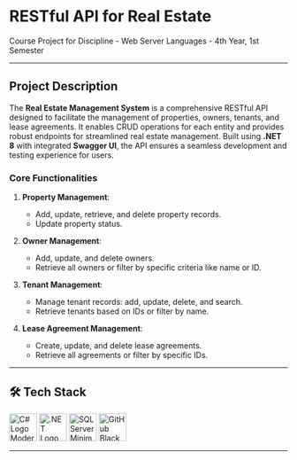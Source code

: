# **RESTful API for Real Estate**
Course Project for Discipline - Web Server Languages - 4th Year, 1st Semester

---


## **Project Description**

The **Real Estate Management System** is a comprehensive RESTful API designed to facilitate the management of properties, owners, tenants, and lease agreements. It enables CRUD operations for each entity and provides robust endpoints for streamlined real estate management. Built using **.NET 8** with integrated **Swagger UI**, the API ensures a seamless development and testing experience for users.

### **Core Functionalities**
1. **Property Management**:
   - Add, update, retrieve, and delete property records.
   - Update property status.

2. **Owner Management**:
   - Add, update, and delete owners.
   - Retrieve all owners or filter by specific criteria like name or ID.

3. **Tenant Management**:
   - Manage tenant records: add, update, delete, and search.
   - Retrieve tenants based on IDs or filter by name.

4. **Lease Agreement Management**:
   - Create, update, and delete lease agreements.
   - Retrieve all agreements or filter by specific IDs.

---

## 🛠️ **Tech Stack**

<p align="left">
  <img src="https://cdn.worldvectorlogo.com/logos/c--4.svg" alt="C# Logo Modern" width="50"/>
  <img src="https://upload.wikimedia.org/wikipedia/commons/e/ee/.NET_Core_Logo.svg" alt=".NET Logo" width="50"/>
  <img src="https://www.svgrepo.com/show/303229/microsoft-sql-server-logo.svg" alt="SQL Server Minimal Logo" width="50"/>
  <img src="https://cdn.jsdelivr.net/gh/devicons/devicon/icons/github/github-original.svg" alt="GitHub Black Logo" width="50"/>
</p>


---

